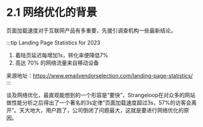 # 2.1 网络优化的背景

页面加载速度对于互联网产品有多重要，先援引调查机构一些最新结论。

:::tip Landing Page Statistics for 2023

1. 着陆页延迟每增加1s，转化率便降低7%
2. 高达 70% 的网络流量来自移动设备

来源地址：https://www.emailvendorselection.com/landing-page-statistics/
:::

谈及网络优化，最直观能想到的一个形容是“要快”，Strangeloop在对众多的网站做性能分析之后得出了一个著名的3s定律“页面加载速度超过3s，57%的访客会离开”。天大地大，用户跑了，公司倒闭了问题最大，这就是要进行网络优化的原因。
